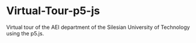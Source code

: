 # Virtual-Tour-p5-js
Virtual tour of the AEI department of the Silesian University of Technology using the p5.js.
